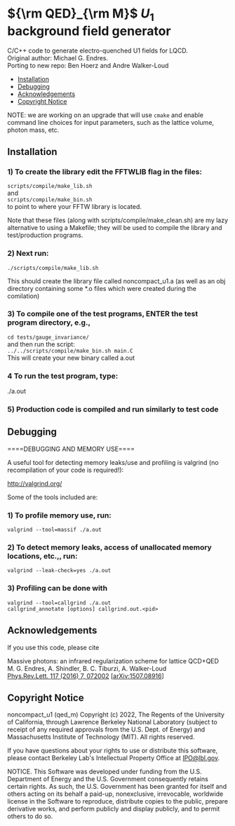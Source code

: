 # ${\rm QED}_{\rm M}$ $U_1$ background field generator
C/C++ code to generate electro-quenched U1 fields for LQCD.  
Original author: Michael G. Endres.  
Porting to new repo: Ben Hoerz and Andre Walker-Loud

- [Installation](#installation)
- [Debugging](#debugging)
- [Acknowledgements](#acknowledgements)
- [Copyright Notice](#copyright-notice)

NOTE: we are working on an upgrade that will use `cmake` and enable command line choices for input parameters, such as the lattice volume, photon mass, etc.

## Installation

### 1) To create the library edit the FFTWLIB flag in the files:  
`scripts/compile/make_lib.sh`  
and  
`scripts/compile/make_bin.sh`  
to point to where your FFTW library is located.

Note that these files (along with scripts/compile/make_clean.sh) are my lazy alternative to using a Makefile; they will be used to compile the library and test/production programs.

### 2) Next run:  
`./scripts/compile/make_lib.sh`

This should create the library file called noncompact_u1.a (as well as an obj directory containing some *.o files which were created during the comilation)

### 3) To compile one of the test programs, ENTER the test program directory, e.g.,  
`cd tests/gauge_invariance/`  
and then run the script:  
`../../scripts/compile/make_bin.sh main.C`  
This will create your new binary called a.out

### 4 To run the test program, type:

./a.out

### 5) Production code is compiled and run similarly to test code


## Debugging
====DEBUGGING AND MEMORY USE====

A useful tool for detecting memory leaks/use and profiling is valgrind (no recompilation of your code is required!):

http://valgrind.org/

Some of the tools included are:

### 1) To profile memory use, run:  
`valgrind --tool=massif ./a.out`  

### 2) To detect memory leaks, access of unallocated memory locations, etc.,, run:  
`valgrind --leak-check=yes ./a.out`

### 3) Profiling can be done with  
`valgrind --tool=callgrind ./a.out`  
`callgrind_annotate [options] callgrind.out.<pid>`



## Acknowledgements
If you use this code, please cite

Massive photons: an infrared regularization scheme for lattice QCD+QED  
M. G. Endres, A. Shindler, B. C. Tiburzi, A. Walker-Loud  
[Phys.Rev.Lett. 117 (2016) 7, 072002](https://journals.aps.org/prl/abstract/10.1103/PhysRevLett.117.072002) [[arXiv:1507.08916](https://arxiv.org/abs/1507.08916)]

## Copyright Notice

noncompact_u1 (qed_m) Copyright (c) 2022, The Regents of the
University of California, through Lawrence Berkeley National
Laboratory (subject to receipt of any required approvals from the
U.S. Dept. of Energy) and Massachusetts Institute of Technology (MIT). 
All rights reserved.

If you have questions about your rights to use or distribute this software,
please contact Berkeley Lab's Intellectual Property Office at
IPO@lbl.gov.

NOTICE.  This Software was developed under funding from the U.S. Department
of Energy and the U.S. Government consequently retains certain rights.  As
such, the U.S. Government has been granted for itself and others acting on
its behalf a paid-up, nonexclusive, irrevocable, worldwide license in the
Software to reproduce, distribute copies to the public, prepare derivative 
works, and perform publicly and display publicly, and to permit others to do so.


